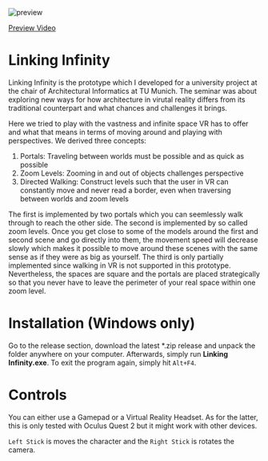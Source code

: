 
![preview](https://user-images.githubusercontent.com/7155940/110704378-2bfe7880-81f5-11eb-9ac5-23a4ec86922c.png)

[Preview Video](https://drive.google.com/file/d/1Nycv5duLK_5t1Sw6i2_mkyw3nWSzEVjr/view?usp=sharing)

# Linking Infinity

Linking Infinity is the prototype which I developed for a university project at the chair of Architectural Informatics at TU Munich. The seminar was about exploring new ways for how architecture in virutal reality differs from its traditional counterpart and what chances and challenges it brings.

Here we tried to play with the vastness and infinite space VR has to offer and what that means in terms of moving around and playing with perspectives. We derived three concepts:

1. Portals: Traveling between worlds must be possible and as quick as possible
2. Zoom Levels: Zooming in and out of objects challenges perspective
3. Directed Walking: Construct levels such that the user in VR can constantly move and never read a border, even when traversing between worlds and zoom levels

The first is implemented by two portals which you can seemlessly walk through to reach the other side. The second is implemented by so called zoom levels. Once you get close to some of the models around the first and second scene and go directly into them, the movement speed will decrease slowly which makes it possible to move around these scenes with the same sense as if they were as big as yourself. The third is only partially implemented since walking in VR is not supported in this prototype. Nevertheless, the spaces are square and the portals are placed strategically so that you never have to leave the perimeter of your real space within one zoom level. 

# Installation (Windows only)

Go to the release section, download the latest *.zip release and unpack the folder anywhere on your computer. Afterwards, simply run **Linking Infinity.exe**. To exit the program again, simply hit `Alt+F4`.

# Controls

You can either use a Gamepad or a Virtual Reality Headset. As for the latter, this is only tested with Oculus Quest 2 but it might work with other devices.

`Left Stick` is moves the character and the `Right Stick` is rotates the camera. 

